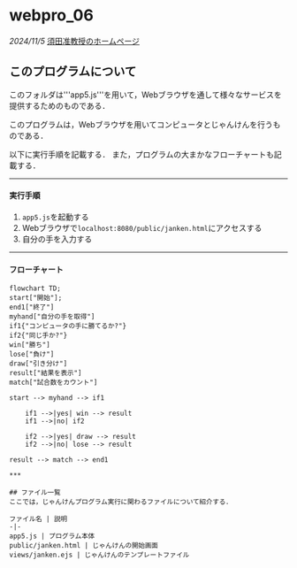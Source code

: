 # webpro_06
*2024/11/5*
[須田准教授のホームページ](https://www.sudalab.net/)

## このプログラムについて

<!--
コード全部を載せるのは邪道
※必要な部分だけ載せて文量を減らす
-->

このフォルダは'''app5.js'''を用いて，Webブラウザを通して様々なサービスを提供するためのものである．


このプログラムは，Webブラウザを用いてコンピュータとじゃんけんを行うものである．

以下に実行手順を記載する．
また，プログラムの大まかなフローチャートも記載する．
***
#### 実行手順
1. ```app5.js```を起動する
1. Webブラウザで```localhost:8080/public/janken.html```にアクセスする
1. 自分の手を入力する

***
#### フローチャート
```mermaid
flowchart TD;
start["開始"];
end1["終了"]
myhand["自分の手を取得"]
if1{"コンピュータの手に勝てるか?"}
if2{"同じ手か?"}
win["勝ち"]
lose["負け"]
draw["引き分け"]
result["結果を表示"]
match["試合数をカウント"]

start --> myhand --> if1

    if1 -->|yes| win --> result
    if1 -->|no| if2 

    if2 -->|yes| draw --> result
    if2 -->|no| lose --> result

result --> match --> end1

***

## ファイル一覧
ここでは，じゃんけんプログラム実行に関わるファイルについて紹介する．

ファイル名 | 説明
-|-
app5.js | プログラム本体
public/janken.html | じゃんけんの開始画面
views/janken.ejs | じゃんけんのテンプレートファイル